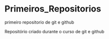 # Primeiros_Repositorios
 primeiro repositorio de git e github
 
 Repositório criado durante o curso de git e github